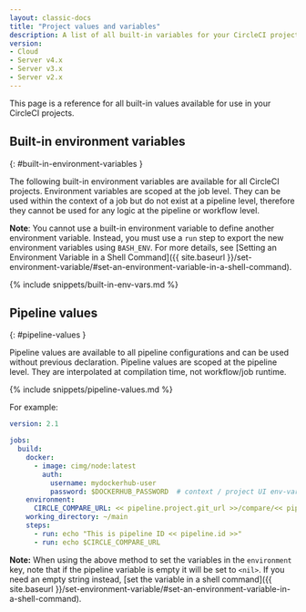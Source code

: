 ```yaml
---
layout: classic-docs
title: "Project values and variables"
description: A list of all built-in variables for your CircleCI projects.
version:
- Cloud
- Server v4.x
- Server v3.x
- Server v2.x
---
```


This page is a reference for all built-in values available for use in your CircleCI projects.

## Built-in environment variables
{: #built-in-environment-variables }

The following built-in environment variables are available for all CircleCI projects. Environment variables are scoped at the job level. They can be used within the context of a job but do not exist at a pipeline level, therefore they cannot be used for any logic at the pipeline or workflow level.

**Note**: You cannot use a built-in environment variable to define another environment variable. Instead, you must use a `run` step
to export the new environment variables using `BASH_ENV`. For more details, see [Setting an Environment Variable in a Shell Command]({{ site.baseurl }}/set-environment-variable/#set-an-environment-variable-in-a-shell-command).

{% include snippets/built-in-env-vars.md %}

## Pipeline values
{: #pipeline-values }

Pipeline values are available to all pipeline configurations and can be used without previous declaration. Pipeline values are scoped at the pipeline level. They are interpolated at compilation time, not workflow/job runtime.

{% include snippets/pipeline-values.md %}

For example:

```yaml
version: 2.1

jobs:
  build:
    docker:
      - image: cimg/node:latest
        auth:
          username: mydockerhub-user
          password: $DOCKERHUB_PASSWORD  # context / project UI env-var reference
    environment:
      CIRCLE_COMPARE_URL: << pipeline.project.git_url >>/compare/<< pipeline.git.base_revision >>..<<pipeline.git.revision>>
    working_directory: ~/main
    steps:
      - run: echo "This is pipeline ID << pipeline.id >>"
      - run: echo $CIRCLE_COMPARE_URL
```

**Note:** When using the above method to set the variables in the `environment` key, note that if the pipeline variable is empty it will be set to `<nil>`. If you need an empty string instead, [set the variable in a shell command]({{ site.baseurl }}/set-environment-variable/#set-an-environment-variable-in-a-shell-command).

